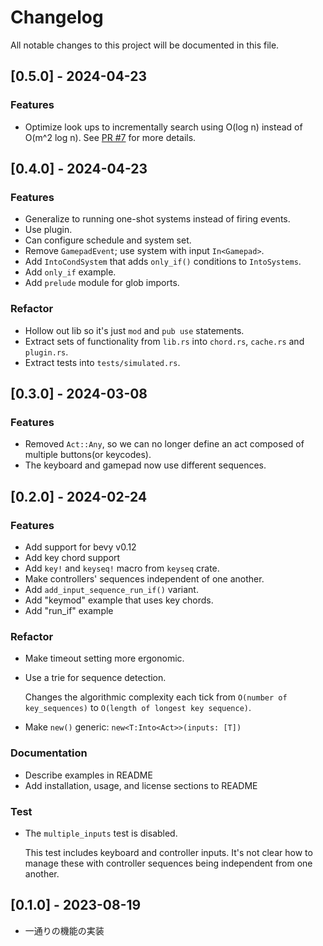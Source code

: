 # Changelog

All notable changes to this project will be documented in this file.

## [0.5.0] - 2024-04-23

### Features
- Optimize look ups to incrementally search using O(log n) instead of O(m^2 log n). See [PR #7](https://github.com/not-elm/bevy-input-sequence/pull/7) for more details.

## [0.4.0] - 2024-04-23

### Features

- Generalize to running one-shot systems instead of firing events.
- Use plugin.
- Can configure schedule and system set.
- Remove `GamepadEvent`; use system with input `In<Gamepad>`.
- Add `IntoCondSystem` that adds `only_if()` conditions to `IntoSystems`.
- Add `only_if` example.
- Add `prelude` module for glob imports.

### Refactor

- Hollow out lib so it's just `mod` and `pub use` statements.
- Extract sets of functionality from `lib.rs` into `chord.rs`, `cache.rs` and `plugin.rs`.
- Extract tests into `tests/simulated.rs`.

## [0.3.0] - 2024-03-08

### Features

- Removed `Act::Any`, so we can no longer define an act composed of multiple buttons(or keycodes).
- The keyboard and gamepad now use different sequences.


## [0.2.0] - 2024-02-24

### Features

- Add support for bevy v0.12
- Add key chord support
- Add `key!` and `keyseq!` macro from `keyseq` crate.
- Make controllers' sequences independent of one another.
- Add `add_input_sequence_run_if()` variant.
- Add "keymod" example that uses key chords.
- Add "run_if" example

### Refactor

- Make timeout setting more ergonomic.
- Use a trie for sequence detection.

  Changes the algorithmic complexity each tick from `O(number of key_sequences)`
  to `O(length of longest key sequence)`.

- Make `new()` generic: `new<T:Into<Act>>(inputs: [T])`

### Documentation

- Describe examples in README
- Add installation, usage, and license sections to README

### Test

- The `multiple_inputs` test is disabled.

  This test includes keyboard and controller inputs. It's not clear how to
  manage these with controller sequences being independent from one another.

## [0.1.0] - 2023-08-19

- 一通りの機能の実装
